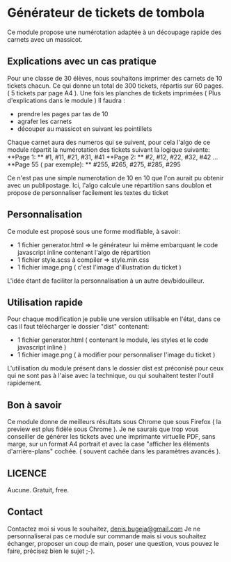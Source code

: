# Générateur de tickets de tombola

Ce module propose une numérotation adaptée à un découpage rapide des carnets avec un massicot.

## Explications avec un cas pratique

Pour une classe de 30 élèves, nous souhaitons imprimer des carnets de 10 tickets chacun.
Ce qui donne un total de 300 tickets, répartis sur 60 pages. ( 5 tickets par page A4 ).
Une fois les planches de tickets imprimées ( Plus d'explications dans le module )
Il faudra :
- prendre les pages par tas de 10
- agrafer les carnets
- découper au massicot en suivant les pointillets

Chaque carnet aura des numeros qui se suivent, pour cela l'algo de ce module répartit la numérotation des tickets suivant la logique suivante:
**Page 1: **
\#1, #11, #21, #31, #41
**Page 2: **
\#2, #12, #22, #32, #42
...
**Page 55 ( par exemple): **
\#255, #265, #275, #285, #295

Ce n'est pas une simple numerotation de 10 en 10 que l'on aurait pu obtenir avec un publipostage.
Ici, l'algo calcule une répartition sans doublon et propose de personnaliser facilement les textes du ticket

## Personnalisation

Ce module est proposé sous une forme modifiable, à savoir:
- 1 fichier generator.html => le générateur lui même embarquant le code javascript inline contenant l'algo de répartition
- 1 fichier style.scss à compiler => style.min.css
- 1 fichier image.png ( c'est l'image d'illustration du ticket )

L'idée étant de faciliter la personnalisation à un autre dev/bidouilleur.

## Utilisation rapide

Pour chaque modification je publie une version utilisable en l'état, dans ce cas il faut télécharger le dossier "dist" contenant:
- 1 fichier generator.html ( contenant le module, les styles et le code javascript inliné )
- 1 fichier image.png ( à modifier pour personnaliser l'image du ticket )

L'utilisation du module présent dans le dossier dist est préconisé pour ceux qui ne sont pas à l'aise avec la technique, ou qui souhaitent tester l'outil rapidement.

## Bon à savoir

Ce module donne de meilleurs résultats sous Chrome que sous Firefox ( la preview est plus fidèle sous Chrome ).
Je ne saurais que trop vous conseiller de générer les tickets avec une imprimante virtuelle PDF, sans marge, sur un format A4 portrait et avec la case "afficher les éléments d'arrière-plans" cochée. ( souvent cachée dans les paramètres avancés ).

## LICENCE

Aucune. Gratuit, free.

## Contact

Contactez moi si vous le souhaitez, denis.bugeja@gmail.com
Je ne personnaliserai pas ce module sur commande mais si vous souhaitez échanger, proposer un coup de main, poser une question, vous pouvez le faire, précisez bien le sujet ;-).